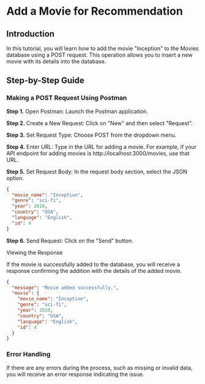 # Add a Movie for Recommendation

## Introduction

In this tutorial, you will learn how to add the movie "Inception" to the Movies database using a POST request. This operation allows you to insert a new movie with its details into the database.

## Step-by-Step Guide

### Making a POST Request Using Postman

**Step 1.** Open Postman: Launch the Postman application.

**Step 2.** Create a New Request: Click on "New" and then select "Request".

**Step 3.** Set Request Type: Choose POST from the dropdown menu.

**Step 4.** Enter URL: Type in the URL for adding a movie. For example, if your API endpoint for adding movies is http://localhost:3000/movies, use that URL.

**Step 5.** Set Request Body: In the request body section, select the JSON option.

```json
{
  "movie_name": "Inception",
  "genre": "sci-fi",
  "year": 2010,
  "country": "USA",
  "language": "English",
  "id": 4
}
```

**Step 6.** Send Request: Click on the "Send" button.

Viewing the Response

If the movie is successfully added to the database, you will receive a response confirming the addition with the details of the added movie.

```json
{
  "message": "Movie added successfully.",
  "movie": {
    "movie_name": "Inception",
    "genre": "sci-fi",
    "year": 2010,
    "country": "USA",
    "language": "English",
    "id": 4
  }
}
```

### Error Handling

If there are any errors during the process, such as missing or invalid data, you will receive an error response indicating the issue.

